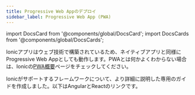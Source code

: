 ```yaml
---
title: Progressive Web Appのデプロイ
sidebar_label: Progressive Web App (PWA)
---
```


import DocsCard from '@components/global/DocsCard';
import DocsCards from '@components/global/DocsCards';

<head>
  <title>Deploying A Progressive Web Application (PWA) | PWA Deployment</title>
  <meta
    name="description"
    content="Ionic Applications are built with web technologies that run just as well as a Progressive Web App as they do a native app. Learn how to deploy a PWA with Ionic."
  />
</head>

Ionicアプリはウェブ技術で構築されているため、ネイティブアプリと同様にProgressive Web Appとしても動作します。PWAとは何かよくわからない場合は、Ionicの<a href="https://ionicframework.com/pwa" target="_blank">PWA概要</a>ページをチェックしてください。

Ionicがサポートするフレームワークについて、より詳細に説明した専用のガイドを作成しました。以下はAngularとReactのリンクです。

<DocsCards>
  <DocsCard header="Angular" href="../angular/pwa" img="/img/frameworks/angular.svg"></DocsCard>
  <DocsCard header="React" href="../react/pwa" img="/img/frameworks/react.svg"></DocsCard>
</DocsCards>
